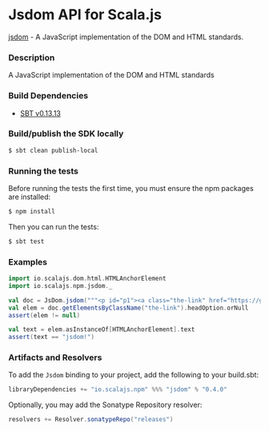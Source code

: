 Jsdom API for Scala.js
=======================
[jsdom](https://www.npmjs.com/package/jsdom) - A JavaScript implementation of the DOM and HTML standards.

### Description

A JavaScript implementation of the DOM and HTML standards

### Build Dependencies

* [SBT v0.13.13](http://www.scala-sbt.org/download.html)

### Build/publish the SDK locally

```bash
$ sbt clean publish-local
```

### Running the tests

Before running the tests the first time, you must ensure the npm packages are installed:

```bash
$ npm install
```

Then you can run the tests:

```bash
$ sbt test
```

### Examples

```scala
import io.scalajs.dom.html.HTMLAnchorElement
import io.scalajs.npm.jsdom._

val doc = JsDom.jsdom("""<p id="p1"><a class="the-link" href="https://github.com/tmpvar/jsdom">jsdom!</a></p>""")
val elem = doc.getElementsByClassName("the-link").headOption.orNull
assert(elem != null)

val text = elem.asInstanceOf[HTMLAnchorElement].text
assert(text == "jsdom!")
```

### Artifacts and Resolvers

To add the `Jsdom` binding to your project, add the following to your build.sbt:  

```sbt
libraryDependencies += "io.scalajs.npm" %%% "jsdom" % "0.4.0"
```

Optionally, you may add the Sonatype Repository resolver:

```sbt   
resolvers += Resolver.sonatypeRepo("releases") 
```